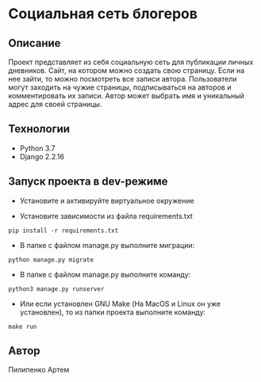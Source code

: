 # Социальная сеть блогеров

## Описание

Проект представляет из себя социальную сеть для публикации личных
дневников. Сайт, на котором можно создать свою страницу. Если на нее зайти,
то можно посмотреть все записи автора. Пользователи могут заходить на
чужие страницы, подписываться на авторов и комментировать их записи.
Автор может выбрать имя и уникальный адрес для своей страницы.

## Технологии

- Python 3.7
- Django 2.2.16

## Запуск проекта в dev-режиме

- Установите и активируйте виртуальное окружение

- Установите зависимости из файла requirements.txt

```text
pip install -r requirements.txt
```

- В папке с файлом manage.py выполните миграции:

```text
python manage.py migrate
```

- В папке с файлом manage.py выполните команду:

```text
python3 manage.py runserver
```

- Или если установлен GNU Make (На MacOS и Linux он уже установлен), то из папки проекта выполните команду:

```text
make run
```

## Автор

Пилипенко Артем
